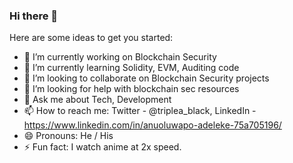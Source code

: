 ### Hi there 👋

Here are some ideas to get you started:

- 🔭 I’m currently working on Blockchain Security 
- 🌱 I’m currently learning Solidity, EVM, Auditing code
- 👯 I’m looking to collaborate on Blockchain Security projects
- 🤔 I’m looking for help with blockchain sec resources
- 💬 Ask me about Tech, Development
- 📫 How to reach me: Twitter - @triplea_black, LinkedIn - https://www.linkedin.com/in/anuoluwapo-adeleke-75a705196/
- 😄 Pronouns: He / His
- ⚡ Fun fact: I watch anime at 2x speed.
